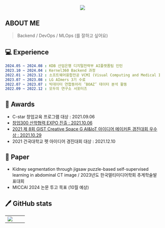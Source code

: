 <h2 align="center">
<img src="https://capsule-render.vercel.app/api?type=cylinder&color=E3A6AE&height=200&section=header&text=c0olcode&fontSize=80" />
</h2>

## ABOUT ME
> Backend / DevOps / MLOps (를 잘하고 싶어요)

## 💻 Experience
```yaml
2024.05 ~ 2024.08 : KDB 산업은행 디지털전략부 AI플랫폼팀 인턴
2023.10 ~ 2024.04 : Kernel360 Backend 과정
2022.01 ~ 2023.12 : 소프트웨어융합전공 VCMI (Visual Computing and Medical Imaging) 학부연구
2023.07 ~ 2023.08 : LG AImers 3기 수료
2022.07 ~ 2023.07 : 빅데이터 연합동아리 ’BOAZ’ 데이터 분석 활동
2022.09 ~ 2022.12 : 모두의 연구소 서포터즈
```
<!-- 자료구조 전공과목연계 실습튜터 : 2021.03.06 ~ 2021.06.16
소프트웨어융합학과 스터디동아리 ‘Muyaho’ 팀장 : 2021.03.06 ~ 2021.06.30
정보보호학과 소학회 ‘INTERLUDE’ 활동 : 2021.03.06 ~ 2021.07.01 -->

## 🥇 Awards
- C-star 창업교육 프로그램 대상 : 2021.09.06
- [창업300 산학협력 EXPO 진출 : 2021.10.06](http://festival.u300.kr/cms/process/invest_2021/view.asp?c_show_no=71&c_check_no=64&c_relation=809&c_relation2=903&c_team_no=2566&c_festival_type=&s_text=wonq)
- [2021 제 8회 GIST Creative Space G AI&IoT 아이디어 메이커톤 경진대회 우수상 : 2021.10.29](https://github.com/yejincode/petviews.git)
- 2021 건국대학교 펫 아이디어 경진대회 대상 : 2021.12.10
  

## 🔭 Paper
- Kidney segmentation through jigsaw puzzle-based self-supervised learning in abdominal CT image / 2023년도 한국멀티미디어학회 추계학술발표대회
- MICCAI 2024 논문 투고 목표 (10월 예상) 


## 🖊️ GitHub stats
<div align="center">
  <table>
    <tr>
      <td width="50%" valign="top">
        <a href="https://render.gitanimals.org/farms/c0olcode">
          <img src="https://render.gitanimals.org/farms/c0olcode"/>
        </a>
    </tr>
  </table>
</div>


